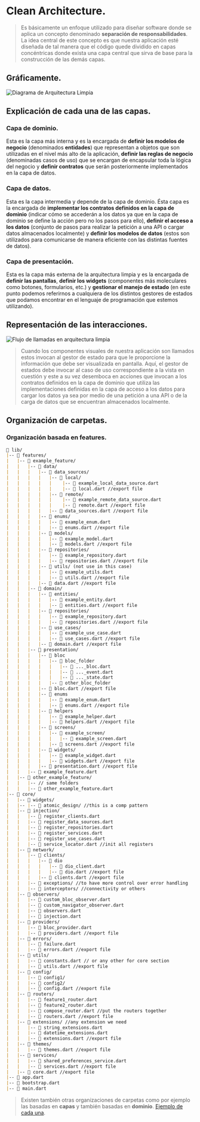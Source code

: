 # Clean Architecture.

> Es básicamente un enfoque utilizado para diseñar software donde se aplica un concepto denominado **separación de responsabilidades**. La idea central de este concepto es que nuestra aplicación esté diseñada de tal manera que el código quede dividido en capas concéntricas donde exista una capa central que sirva de base para la construcción de las demás capas.

## Gráficamente.
![Diagrama de Arquitectura Limpia](diagrama-clean-architecture.png)

## Explicación de cada una de las capas.

### Capa de dominio.
Esta es la capa más interna y es la encargada de **definir los modelos de negocio** (denominados **entidades**) que representan a objetos que son utilizadas en el nivel más alto de la aplicación, **definir las reglas de negocio** (denominadas casos de uso) que se encargan de encapsular toda la lógica del negocio y **definir contratos** que serán posteriormente implementados en la capa de datos.

### Capa de datos.
Esta es la capa intermedia y depende de la capa de dominio. Ésta capa es la encargada de **implementar los contratos definidos en la capa de dominio** (indicar cómo se accederán a los datos ya que en la capa de dominio se define la acción pero no los pasos para ello), **definir el acceso a los datos** (conjunto de pasos para realizar la petición a una API o cargar datos almacenados localmente) y **definir los modelos de datos** (estos son utilizados para comunicarse de manera eficiente con las distintas fuentes de datos). 

### Capa de presentación.
Esta es la capa más externa de la arquitectura limpia y es la encargada de **definir las pantallas**, **definir los widgets** (componentes más moleculares como botones, formularios, etc.) y **gestionar el manejo de estado** (en este punto podemos referirnos a cualquiera de los distintos gestores de estados que podamos encontrar en el lenguaje de programación que estemos utilizando). 

## Representación de las interacciones.
![Flujo de llamadas en arquitectura limpia](flujo-clean-architecture)

> Cuando los componentes visuales de nuestra aplicación son llamados estos invocan al gestor de estado para que le proporcione la información que debe ser visualizada en pantalla. Aquí, el gestor de estados debe invocar al caso de uso correspondiente a la vista en cuestión y este a su vez desemboca en acciones que invocan a los contratos definidos en la capa de dominio que utiliza las implementaciones definidas en la capa de acceso a los datos para cargar los datos ya sea por medio de una petición a una API o de la carga de datos que se encuentran almacenados localmente.

## Organización de carpetas.

### Organización basada en features.
```markdown
📁 lib/
|-- 📁 features/
|   |-- 📁 example_feature/
|   |   |-- 📁 data/
|   |   |   |-- 📁 data_sources/
|   |   |   |   |-- 📁 local/
|   |   |   |   |    |-- 📄 example_local_data_source.dart
|   |   |   |   |    |-- 📄 local.dart //export file
|   |   |   |   |-- 📁 remote/
|   |   |   |   |    |-- 📄 example_remote_data_source.dart
|   |   |   |   |    |-- 📄 remote.dart //export file
|   |   |   |   |-- 📄 data_sources.dart //export file
|   |   |   |-- 📁 enums/
|   |   |   |   |-- 📄 example_enum.dart
|   |   |   |   |-- 📄 enums.dart //export file
|   |   |   |-- 📁 models/
|   |   |   |   |-- 📄 example_model.dart
|   |   |   |   |-- 📄 models.dart //export file
|   |   |   |-- 📁 repositories/
|   |   |   |   |-- 📄 example_repository.dart
|   |   |   |   |-- 📄 repositories.dart //export file
|   |   |   |-- 📁 utils/ (not use in this case)
|   |   |   |   |-- 📄 example_utils.dart
|   |   |   |   |-- 📄 utils.dart //export file
|   |   |   |-- 📄 data.dart //export file
|   |   |-- 📁 domain/
|   |   |   |-- 📁 entities/
|   |   |   |   |-- 📄 example_entity.dart
|   |   |   |   |-- 📄 entities.dart //export file
|   |   |   |-- 📁 repositories/
|   |   |   |   |-- 📄 example_repository.dart
|   |   |   |   |-- 📄 repositories.dart //export file
|   |   |   |-- 📁 use_cases/
|   |   |   |   |-- 📄 example_use_case.dart
|   |   |   |   |-- 📄 use_cases.dart //export file
|   |   |   |-- 📄 domain.dart //export file
|   |   |-- 📁 presentation/
|   |   |   |-- 📁 bloc
|   |   |   |   |-- 📁 bloc_folder
|   |   |   |   |   |-- 📄 ..._bloc.dart
|   |   |   |   |   |-- 📄 ..._event.dart
|   |   |   |   |   |-- 📄 ..._state.dart
|   |   |   |   |-- 📁 other_bloc_folder
|   |   |   |-- 📄 bloc.dart //export file
|   |   |   |-- 📁 enums
|   |   |   |   |-- 📄 example_enum.dart
|   |   |   |   |-- 📄 enums.dart //export file
|   |   |   |-- 📁 helpers
|   |   |   |   |-- 📄 example_helper.dart
|   |   |   |   |-- 📄 helpers.dart //export file
|   |   |   |-- 📁 screens/
|   |   |   |   |-- 📁 example_screen/
|   |   |   |   |   |-- 📄 example_screen.dart
|   |   |   |   |-- 📄 screens.dart //export file
|   |   |   |-- 📁 widgets/
|   |   |   |   |-- 📄 example_widget.dart
|   |   |   |   |-- 📄 widgets.dart //export file
|   |   |   |-- 📄 presentation.dart //export file
|   |   |-- 📄 example_feature.dart
|   |-- 📁 other_example_feature/
|   |   |-- // same folders
|   |   |-- 📄 other_example_feature.dart
|-- 📁 core/
|   |-- 📁 widgets/
|   |-- |-- 📁 atomic_design/ //this is a comp pattern
|   |-- 📁 injection/
|   |   |-- 📄 register_clients.dart
|   |   |-- 📄 register_data_sources.dart
|   |   |-- 📄 register_repositories.dart
|   |   |-- 📄 register_services.dart
|   |   |-- 📄 register_use_cases.dart
|   |   |-- 📄 service_locator.dart //init all registers
|   |-- 📁 network/
|   |   |-- 📁 clients/
|   |   |   |-- 📁 dio
|   |   |   |   |-- 📄 dio_client.dart
|   |   |   |   |-- 📄 dio.dart //export file 
|   |   |   |-- 📄 clients.dart //export file
|   |   |-- 📁 exceptions/ //to have more control over error handling
|   |   |-- 📁 interceptors/ //connectivity or others
|   |-- 📁 observers/
|   |   |-- 📄 custom_bloc_observer.dart
|   |   |-- 📄 custom_navigator_observer.dart
|   |   |-- 📄 observers.dart
|   |   |-- 📄 injection.dart
|   |-- 📁 providers/
|   |   |-- 📄 bloc_provider.dart
|   |   |-- 📄 providers.dart //export file
|   |-- 📁 errors/
|   |   |-- 📄 failure.dart
|   |   |-- 📄 errors.dart //export file
|   |-- 📁 utils/
|   |   |-- 📄 constants.dart // or any other for core section
|   |   |-- 📄 utils.dart //export file
|   |-- 📁 config/
|   |   |-- 📁 config1/
|   |   |-- 📁 config2/
|   |   |-- 📄 config.dart //export file
|   |-- 📁 routers/
|   |   |-- 📄 feature1_router.dart
|   |   |-- 📄 feature2_router.dart
|   |   |-- 📄 compose_router.dart //put the routers together
|   |   |-- 📄 routers.dart //export file
|   |-- 📁 extensions/ //any extension we need
|   |   |-- 📄 string_extensions.dart
|   |   |-- 📄 datetime_extensions.dart
|   |   |-- 📄 extensions.dart //export file
|   |-- 📁 themes/
|   |   |-- 📄 themes.dart //export file
|   |-- 📁 services/
|   |   |-- 📄 shared_preferences_service.dart
|   |   |-- 📄 services.dart //export file
|   |-- 📄 core.dart //export file
|-- 📄 app.dart
|-- 📄 bootstrap.dart
|-- 📄 main.dart
```

> Existen también otras organizaciones de carpetas como por ejemplo las basadas en **capas** y también basadas en **dominio**.
> [Ejemplo de cada una](https://github.com/weincoder/arquitectura_referencia_flutter/tree/main/Clean_arch_2023_examples).

